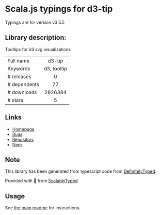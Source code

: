 
# Scala.js typings for d3-tip

Typings are for version v3.5.5

## Library description:
Tooltips for d3 svg visualizations

|                    |                 |
| ------------------ | :-------------: |
| Full name          | d3-tip |
| Keywords           | d3, tooltip |
| # releases         | 0 |
| # dependents       | 77 |
| # downloads        | 2826384 |
| # stars            | 5 |

## Links
- [Homepage](https://github.com/Caged/d3-tip)
- [Bugs](https://github.com/Caged/d3-tip/issues)
- [Repository](https://github.com/Caged/d3-tip)
- [Npm](https://www.npmjs.com/package/d3-tip)
    


## Note
This library has been generated from typescript code from [DefinitelyTyped](https://definitelytyped.org).

Provided with :purple_heart: from [ScalablyTyped](https://github.com/oyvindberg/ScalablyTyped)

## Usage
See [the main readme](../../readme.md) for instructions.


